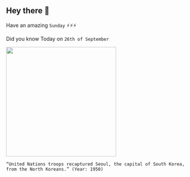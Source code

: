## Hey there 👋
Have an amazing `Sunday` ⚡⚡⚡

Did you know Today on `26th of September`
 
 [<img src="https://3.bp.blogspot.com/-6woK4lkrvy8/WlhHVK1fGDI/AAAAAAAAPBw/aVnIzCf0XSA8WD12nrSGt44_F9_ctP0dQCLcBGAs/s1600/Korean_War_in_pictures%2B%25289%2529.jpg" width="300" />](https://www.history.com/this-day-in-history/u-s-forces-land-at-inchon#:~:text=By%20the%20early%20evening%2C%20the,to%20the%20communists%20in%20June.&text=forces%20in%20Korea.) 
 ```
“United Nations troops recaptured Seoul, the capital of South Korea, from the North Koreans.” (Year: 1950)
```
